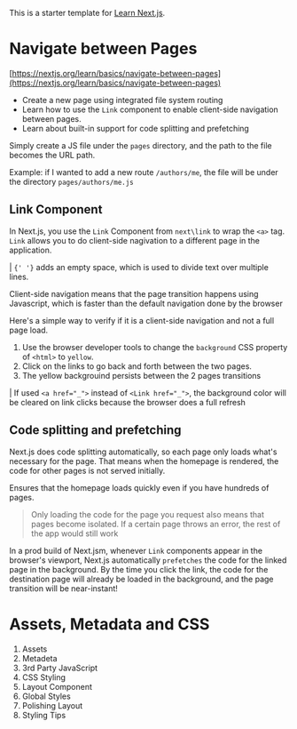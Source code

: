 This is a starter template for [Learn Next.js](https://nextjs.org/learn).

# Navigate between Pages

[https://nextjs.org/learn/basics/navigate-between-pages](https://nextjs.org/learn/basics/navigate-between-pages)

- Create a new page using integrated file system routing
- Learn how to use the `Link` component to enable client-side navigation between pages.
- Learn about built-in support for code splitting and prefetching

Simply create a JS file under the `pages` directory, and the path to the file becomes the URL path.

Example: if I wanted to add a new route `/authors/me`, the file will be under the directory `pages/authors/me.js`

## Link Component

In Next.js, you use the `Link` Component from `next\link` to wrap the `<a>` tag.
`Link` allows you to do client-side nagivation to a different page in the application.

| `{' '}` adds an empty space, which is used to divide text over multiple lines.

Client-side navigation means that the page transition happens using Javascript, which is faster than the default navigation done by the browser

Here's a simple way to verify if it is a client-side navigation and not a full page load.

1. Use the browser developer tools to change the `background` CSS property of `<html>` to `yellow`.
2. Click on the links to go back and forth between the two pages.
3. The yellow backgrouind persists between the 2 pages transitions

| If used `<a href="_">` instead of `<Link href="_">`, the background color will be cleared on link clicks because the browser does a full refresh

## Code splitting and prefetching

Next.js does code splitting automatically, so each page only loads what's necessary for the page. That means when the homepage is rendered, the code for other pages is not served initially.

Ensures that the homepage loads quickly even if you have hundreds of pages.

> Only loading the code for the page you request also means that pages become isolated. If a certain page throws an error, the rest of the app would still work

In a prod build of Next.jsm, whenever `Link` components appear in the browser's viewport, Next.js automatically `prefetches` the code for the linked page in the background. By the time you click the link, the code for the destination page will already be loaded in the background, and the page transition will be near-instant!

# Assets, Metadata and CSS

1. Assets
2. Metadeta
3. 3rd Party JavaScript
4. CSS Styling
5. Layout Component
6. Global Styles
7. Polishing Layout
8. Styling Tips

